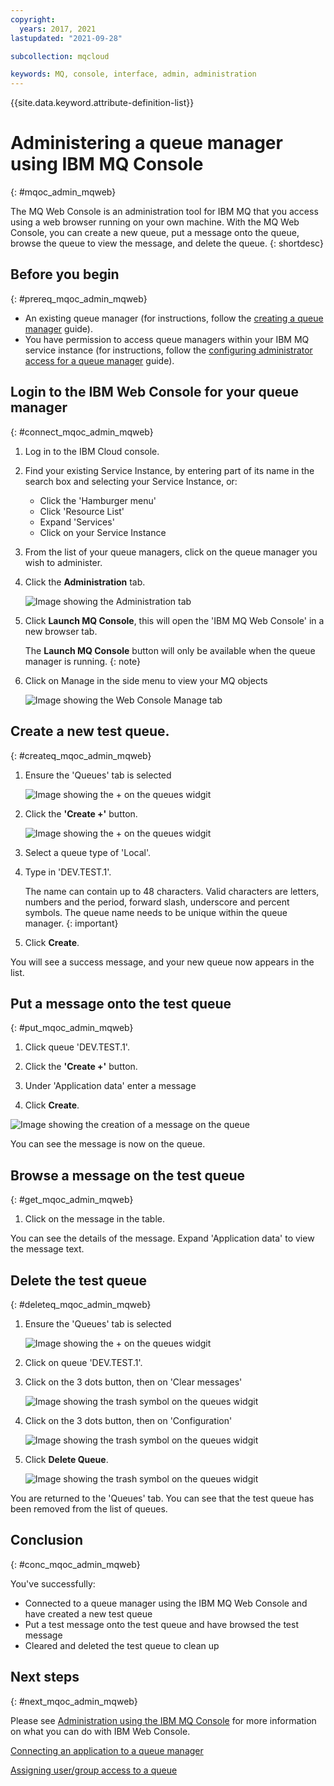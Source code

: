 ```yaml
---
copyright:
  years: 2017, 2021
lastupdated: "2021-09-28"

subcollection: mqcloud

keywords: MQ, console, interface, admin, administration
---
```


{{site.data.keyword.attribute-definition-list}}

# Administering a queue manager using IBM MQ Console
{: #mqoc_admin_mqweb}

The MQ Web Console is an administration tool for IBM MQ that you access using a web browser running on your own machine. With the MQ Web Console, you can create a new queue, put a message onto the queue, browse the queue to view the message, and delete the queue.
{: shortdesc}

## Before you begin
{: #prereq_mqoc_admin_mqweb}

* An existing queue manager (for instructions, follow the [creating a queue manager](/docs/services/mqcloud?topic=mqcloud-mqoc_create_qm) guide).
* You have permission to access queue managers within your IBM MQ service instance (for instructions, follow the [configuring administrator access for a queue manager](/docs/services/mqcloud?topic=mqcloud-tut_mqoc_configure_admin_qm_access) guide).

## Login to the IBM Web Console for your queue manager
{: #connect_mqoc_admin_mqweb}

1. Log in to the IBM Cloud console.
2. Find your existing Service Instance, by entering part of its name in the search box and selecting your Service Instance, or:
    * Click the 'Hamburger menu'
    * Click 'Resource List'
    * Expand 'Services'
    * Click on your Service Instance
3. From the list of your queue managers, click on the queue manager you wish to administer.
4. Click the **Administration** tab.

    ![Image showing the Administration tab](./images/mqoc_administration_tab.png)

5. Click **Launch MQ Console**, this will open the 'IBM MQ Web Console' in a new browser tab.
    
    The **Launch MQ Console** button will only be available when the queue manager is running.
    {: note}

6. Click on Manage in the side menu to view your MQ objects

    ![Image showing the Web Console Manage tab](./images/mqoc_webconsole_managetab.png)

## Create a new test queue.
{: #createq_mqoc_admin_mqweb}

1. Ensure the 'Queues' tab is selected

    ![Image showing the + on the queues widgit](./images/mqoc_webconsole_queue_tab.png)

2. Click the **'Create +'** button.

    ![Image showing the + on the queues widgit](./images/mqoc_webconsole_create_queue.png)

3. Select a queue type of 'Local'.

4. Type in 'DEV.TEST.1'.

    The name can contain up to 48 characters. Valid characters are letters, numbers and the period, forward slash, underscore and percent symbols. The queue name needs to be unique within the queue manager.
    {: important}

5. Click **Create**.

You will see a success message, and your new queue now appears in the list.

## Put a message onto the test queue
{: #put_mqoc_admin_mqweb}

1. Click queue 'DEV.TEST.1'.

2. Click the **'Create +'** button.

3. Under 'Application data' enter a message

4. Click **Create**.

![Image showing the creation of a message on the queue](./images/mqoc_webcli_put.png)

You can see the message is now on the queue.

## Browse a message on the test queue
{: #get_mqoc_admin_mqweb}

1. Click on the message in the table.

You can see the details of the message. Expand 'Application data' to view the message text.

## Delete the test queue
{: #deleteq_mqoc_admin_mqweb}

1. Ensure the 'Queues' tab is selected

    ![Image showing the + on the queues widgit](./images/mqoc_webconsole_queue_tab.png)

2. Click on queue 'DEV.TEST.1'.

3. Click on the 3 dots button, then on 'Clear messages'

    ![Image showing the trash symbol on the queues widgit](./images/mqoc_webconsole_clear_messages.png)

4. Click on the 3 dots button, then on 'Configuration'

    ![Image showing the trash symbol on the queues widgit](./images/mqoc_webcli_queue_config.png)

5. Click **Delete Queue**.

    ![Image showing the trash symbol on the queues widgit](./images/mqoc_webcli_queue_delete.png)

You are returned to the 'Queues' tab. You can see that the test queue has been removed from the list of queues.

## Conclusion
{: #conc_mqoc_admin_mqweb}

You've successfully:

* Connected to a queue manager using the IBM MQ Web Console and have created a new test queue
* Put a test message onto the test queue and have browsed the test message
* Cleared and deleted the test queue to clean up

## Next steps
{: #next_mqoc_admin_mqweb}

Please see [Administration using the IBM MQ Console](https://www.ibm.com/support/knowledgecenter/en/SSFKSJ_9.0.0/com.ibm.mq.adm.doc/q127570_.htm) for more information on what you can do with IBM Web Console.

[Connecting an application to a queue manager](/docs/services/mqcloud?topic=mqcloud-mqoc_connect_app_qm)

[Assigning user/group access to a queue](/docs/services/mqcloud?topic=mqcloud-mqoc_configure_auth_record)

